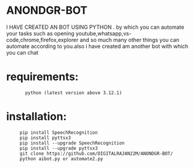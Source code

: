 # ANONDGR-BOT
I HAVE CREATED AN BOT USING PYTHON . by which you can automate your tasks such as opening youtube,whatsapp,vs-code,chrome,firefox,explorer and so much many other things you can automate according to you.also i have created am another bot with which you can chat 


   
#   requirements:
           python (latest version above 3.12.1)
#   installation:
         pip install SpeechRecognition
         pip install pyttsx3
         pip install --upgrade SpeechRecognition
         pip install --upgrade pyttsx3
         git clone https://github.com/DIGITALRAJAN22M/ANONDGR-BOT/
         python aibot.py or automate2.py
